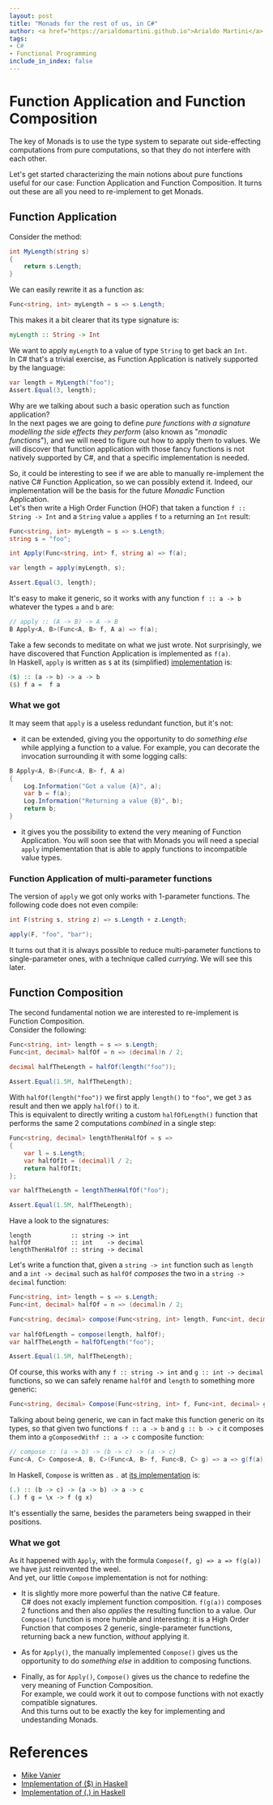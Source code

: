 ```yaml
---
layout: post
title: "Monads for the rest of us, in C#"
author: <a href="https://arialdomartini.github.io">Arialdo Martini</a>
tags:
- C#
- Functional Programming
include_in_index: false
---
```

# Function Application and Function Composition
The key of Monads is to use the type system to separate out side-effecting computations from pure computations, so that they do not interfere with each other.

Let's get started characterizing the main notions about pure functions useful for our case: Function Application and Function Composition. It turns out these are all you need to re-implement to get Monads.

## Function Application
Consider the method:

```csharp
int MyLength(string s)
{
    return s.Length;
}
```

We can easily rewrite it as a function as:

```csharp
Func<string, int> myLength = s => s.Length;
```

This makes it a bit clearer that its type signature is:

```haskell
myLength :: String -> Int
```

We want to apply `myLength` to a value of type `String` to get back an `Int`.  
In C# that's a trivial exercise, as Function Application is natively supported by the language:

```csharp
var length = MyLength("foo");
Assert.Equal(3, length);
```

Why are we talking about such a basic operation such as function application?  
In the next pages we are going to define *pure functions with a signature modelling the side effects they perform* (also known as "*monadic functions*"), and we will need to figure out how to apply them to values. We will discover that function application with those fancy functions is not natively supported by C#, and that a specific implementation is needed.

So, it could be interesting to see if we are able to manually re-implement the native C# Function Application, so we can possibly extend it. Indeed, our implementation will be the basis for the future *Monadic* Function Application.  
Let's then write a High Order Function (HOF) that taken a function `f :: String -> Int` and a `String` value `a` applies `f` to `a` returning an `Int` result:

```csharp
Func<string, int> myLength = s => s.Length;
string s = "foo";

int Apply(Func<string, int> f, string a) => f(a);

var length = apply(myLength, s);

Assert.Equal(3, length);
```

It's easy to make it generic, so it works with any function `f :: a -> b` whatever the types `a` and `b` are:

```csharp
// apply :: (A -> B) -> A -> B
B Apply<A, B>(Func<A, B> f, A a) => f(a);
```

Take a few seconds to meditate on what we just wrote. Not surprisingly, we have discovered that Function Application is implemented as `f(a)`.  
In Haskell, `apply` is written as `$` at its (simplified) [implementation][haskell-apply-implementation] is:

```haskell
($) :: (a -> b) -> a -> b
($) f a =  f a
```

### What we got
It may seem that `apply` is a useless redundant function, but it's not:

* it can be extended, giving you the opportunity to do *something else* while applying a function to a value. For example, you can decorate the invocation surrounding it with some logging calls: 

```csharp
B Apply<A, B>(Func<A, B> f, A a)
{
    Log.Information("Got a value {A}", a);
    var b = f(a);
    Log.Information("Returning a value {B}", b);
    return b;
}
```

* it gives you the possibility to extend the very meaning of Function Application. You will soon see that with Monads you will need a special `apply` implementation that is able to apply functions to incompatible value types.


### Function Application of multi-parameter functions

The version of `apply` we got only works with 1-parameter functions. The following code does not even compile:

```csharp
int F(string s, string z) => s.Length + z.Length;

apply(F, "foo", "bar");
```

It turns out that it is always possible to reduce multi-parameter functions to single-parameter ones, with a technique called *currying*. We will see this later.

## Function Composition
The second fundamental notion we are interested to re-implement is Function Composition.  
Consider the following:

```csharp
Func<string, int> length = s => s.Length;
Func<int, decimal> halfOf = n => (decimal)n / 2;

decimal halfTheLength = halfOf(length("foo"));
        
Assert.Equal(1.5M, halfTheLength);
```

With `halfOf(length("foo"))` we first apply `length()` to `"foo"`, we get `3` as result and then we apply `halfOf()` to it.  
This is equivalent to directly writing a custom `halfOfLength()` function that performs the same 2 computations *combined* in a single step:

```csharp
Func<string, decimal> lengthThenHalfOf = s =>
{
    var l = s.Length;
    var halfOfIt = (decimal)l / 2;
    return halfOfIt;
};

var halfTheLength = lengthThenHalfOf("foo");

Assert.Equal(1.5M, halfTheLength);
```

Have a look to the signatures:

```charp
length           :: string -> int
halfOf           :: int    -> decimal
lengthThenHalfOf :: string -> decimal
```

Let's write a function that, given a `string -> int` function such as `length` and a `int -> decimal` such as `halfOf` *composes* the two in a `string -> decimal` function:

```csharp
Func<string, int> length = s => s.Length;
Func<int, decimal> halfOf = n => (decimal)n / 2;

Func<string, decimal> compose(Func<string, int> length, Func<int, decimal> halfOf) => s => halfOf(length(s));
        
var halfOfLength = compose(length, halfOf);
var halfTheLength = halfOfLength("foo");

Assert.Equal(1.5M, halfTheLength);
```

Of course, this works with any `f :: string -> int` and `g :: int -> decimal` functions, so we can safely rename `halfOf` and `length` to something more generic:

```csharp
Func<string, decimal> Compose(Func<string, int> f, Func<int, decimal> g) => a => g(f(a));
```

Talking about being generic, we can in fact make this function generic on its types, so that given two functions `f :: a -> b` and `g :: b -> c` it composes them into a `gComposedWithf :: a -> c` composite function:

```csharp
// compose :: (a -> b) -> (b -> c) -> (a -> c)
Func<A, C> Compose<A, B, C>(Func<A, B> f, Func<B, C> g) => a => g(f(a));
```

In Haskell, `Compose` is written as `.` at [its implementation][haskell-composition-implementation] is:

```haskell
(.) :: (b -> c) -> (a -> b) -> a -> c
(.) f g = \x -> f (g x)
```

It's essentially the same, besides the parameters being swapped in their positions.

### What we got
As it happened with `Apply`, with the formula `Compose(f, g) => a => f(g(a))` we have just reinvented the weel.  
And yet, our little `Compose` implementation is not for nothing:

* It is slightly more more powerful than the native C# feature.  
C# does not exacly implement function composition. `f(g(a))` composes 2 functions and then also *applies* the resulting function to a value. Our `Compose()` function is more humble and interesting: it is a High Order Function that composes 2 generic, single-parameter functions, returning back a new function, *without* applying it.

* As for `Apply()`, the manually implemented `Compose()` gives us the opportunity to do *something else* in addition to composing functions.

* Finally, as for `Apply()`, `Compose()` gives us the chance to redefine the very meaning of Function Composition.  
For example, we could work it out to compose functions with not exactly compatible signatures.  
And this turns out to be exactly the key for implementing and undestanding Monads.

# References

* [Mike Vanier][yet-another-tutorial]
* [Implementation of ($) in Haskell][haskell-apply-implementation]
* [Implementation of (.) in Haskell][haskell-composition-implementation]

[yet-another-tutorial]: https://mvanier.livejournal.com/3917.html
[haskell-composition-implementation]: https://hackage.haskell.org/package/base-4.18.1.0/docs/src/GHC.Base.html#.
[haskell-apply-implementation]: https://hackage.haskell.org/package/base-4.18.1.0/docs/src/GHC.Base.html#%24
